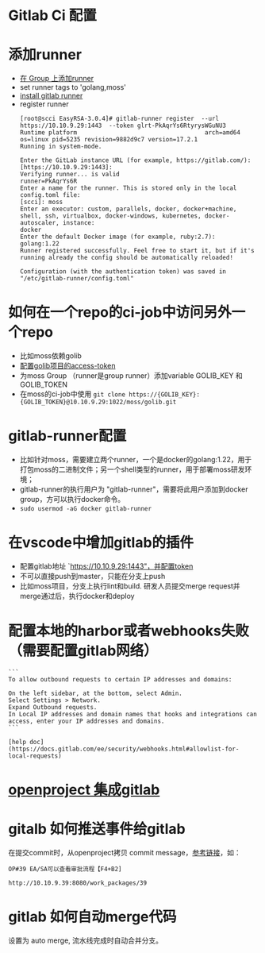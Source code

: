 # Gitlab Ci 配置

# 添加runner

* [在 Group 上添加runner](https://10.10.9.29:1443/groups/moss/-/runners/new)
* set runner tags to 'golang,moss'
* [install gitlab runner](https://docs.gitlab.com/runner/install/linux-manually.html)
* register runner
    ```
    [root@scci EasyRSA-3.0.4]# gitlab-runner register  --url https://10.10.9.29:1443  --token glrt-PkAqrYs6RtyrysWGuNU3
    Runtime platform                                    arch=amd64 os=linux pid=5235 revision=9882d9c7 version=17.2.1
    Running in system-mode.

    Enter the GitLab instance URL (for example, https://gitlab.com/):
    [https://10.10.9.29:1443]:
    Verifying runner... is valid                        runner=PkAqrYs6R
    Enter a name for the runner. This is stored only in the local config.toml file:
    [scci]: moss
    Enter an executor: custom, parallels, docker, docker+machine, shell, ssh, virtualbox, docker-windows, kubernetes, docker-autoscaler, instance:
    docker
    Enter the default Docker image (for example, ruby:2.7):
    golang:1.22
    Runner registered successfully. Feel free to start it, but if it's running already the config should be automatically reloaded!

    Configuration (with the authentication token) was saved in "/etc/gitlab-runner/config.toml"
    ```
# 如何在一个repo的ci-job中访问另外一个repo
* 比如moss依赖golib
* [配置golib项目的access-token](https://10.10.9.29:1443/moss/golib/-/settings/access_tokens)
* 为moss Group （runner是group runner）添加variable GOLIB_KEY 和 GOLIB_TOKEN
* 在moss的ci-job中使用 `git clone https://{GOLIB_KEY}:{GOLIB_TOKEN}@10.10.9.29:1022/moss/golib.git`

# gitlab-runner配置
* 比如针对moss，需要建立两个runner，一个是docker的golang:1.22，用于打包moss的二进制文件；另一个shell类型的runner，用于部署moss研发环境；
* gitlab-runner的执行用户为 "gitlab-runner"，需要将此用户添加到docker group，方可以执行docker命令。
* `sudo usermod -aG docker gitlab-runner`

# 在vscode中增加gitlab的插件
* 配置gitlab地址 `https://10.10.9.29:1443"，并配置token
* 不可以直接push到master，只能在分支上push
* 比如moss项目，分支上执行lint和build. 研发人员提交merge request并merge通过后，执行docker和deploy

# 配置本地的harbor或者webhooks失败（需要配置gitlab网络）
    ```
    To allow outbound requests to certain IP addresses and domains:

    On the left sidebar, at the bottom, select Admin.
    Select Settings > Network.
    Expand Outbound requests.
    In Local IP addresses and domain names that hooks and integrations can access, enter your IP addresses and domains.
    ```

    [help doc](https://docs.gitlab.com/ee/security/webhooks.html#allowlist-for-local-requests)

# [openproject 集成gitlab](https://www.openproject.org/docs/system-admin-guide/integrations/gitlab-integration/)

# gitalb 如何推送事件给gitlab

在提交commit时，从openproject拷贝 commit message，[参考链接](http://10.10.9.39:8080/projects/qi-ye-jia-gou-guan-li-xi-tong-moss/work_packages/39/gitlab)，如：

```
OP#39 EA/SA可以查看审批流程【F4+B2]

http://10.10.9.39:8080/work_packages/39
```

# gitlab 如何自动merge代码

设置为 auto merge, 流水线完成时自动合并分支。